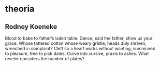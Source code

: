# theoria
## Rodney Koeneke
Blood to babe to father’s
laden table. Dance, said
the father, show us your grace.
Whose tattered cotton
whose weary gristle, heads
duly shriven, wrenched
in complaint? Cleft so a heart
works without wanting,
summoned to pleasure,
free to pick dates. Curve
into cursive, praxis to ashes.
What reveler considers
the number of plates?